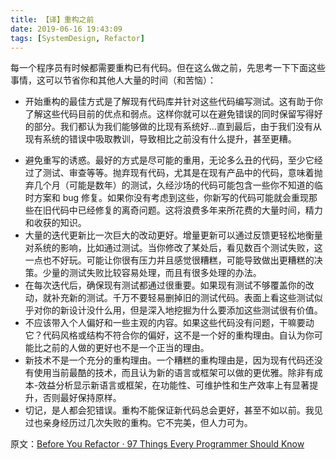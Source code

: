 ```yaml
---
title: 【译】重构之前
date: 2019-06-16 19:43:09
tags: [SystemDesign, Refactor]
---
```


每一个程序员有时候都需要重构已有代码。但在这么做之前，先思考一下下面这些事情，这可以节省你和其他人大量的时间（和苦恼）：

- 开始重构的最佳方式是了解现有代码库并针对这些代码编写测试。这有助于你了解这些代码目前的优点和弱点。这样你就可以在避免错误的同时保留写得好的部分。我们都认为我们能够做的比现有系统好…直到最后，由于我们没有从现有系统的错误中吸取教训，导致相比之前没有什么提升，甚至更糟。
<!-- more -->

- 避免重写的诱惑。最好的方式是尽可能的重用，无论多么丑的代码，至少它经过了测试、审查等等。抛弃现有代码，尤其是在现有产品中的代码，意味着抛弃几个月（可能是数年）的测试，久经沙场的代码可能包含一些你不知道的临时方案和 bug 修复。如果你没有考虑到这些，你新写的代码可能就会重现那些在旧代码中已经修复的离奇问题。这将浪费多年来所花费的大量时间，精力和收获的知识。
- 大量的迭代更新比一次巨大的改动更好。增量更新可以通过反馈更轻松地衡量对系统的影响，比如通过测试。当你修改了某处后，看见数百个测试失败，这一点也不好玩。可能让你很有压力并且感觉很糟糕，可能导致做出更糟糕的决策。少量的测试失败比较容易处理，而且有很多处理的办法。
- 在每次迭代后，确保现有测试都通过很重要。如果现有测试不够覆盖你的改动，就补充新的测试。千万不要轻易删掉旧的测试代码。表面上看这些测试似乎对你的新设计没什么用，但是深入地挖掘为什么要添加这些测试很有价值。
- 不应该带入个人偏好和一些主观的内容。如果这些代码没有问题，干嘛要动它？代码风格或结构不符合你的偏好，这不是一个好的重构理由。自认为你可能比之前的人做的更好也不是一个正当的理由。
- 新技术不是一个充分的重构理由。一个糟糕的重构理由是，因为现有代码还没有使用当前最酷的技术，而且认为新的语言或框架可以做的更优雅。除非有成本-效益分析显示新语言或框架，在功能性、可维护性和生产效率上有显著提升，否则最好保持原样。
- 切记，是人都会犯错误。重构不能保证新代码总会更好，甚至不如以前。我见过也亲身经历过几次失败的重构。它不完美，但人力可为。

原文：[Before You Refactor · 97 Things Every Programmer Should Know](https://97-things-every-x-should-know.gitbooks.io/97-things-every-programmer-should-know/content/en/thing_06/)

